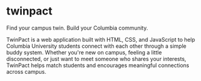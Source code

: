 # twinpact

Find your campus twin. Build your Columbia community.

TwinPact is a web application built with HTML, CSS, and JavaScript to help Columbia University students connect with each other through a simple buddy system. Whether you're new on campus, feeling a little disconnected, or just want to meet someone who shares your interests, TwinPact helps match students and encourages meaningful connections across campus.

